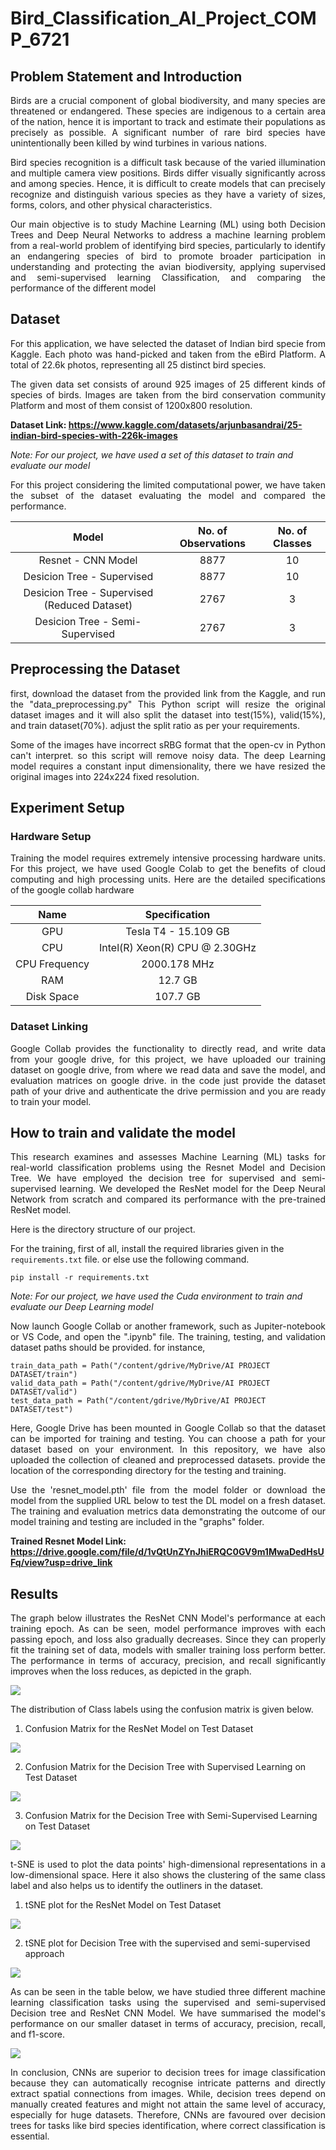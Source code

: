 # Bird_Classification_AI_Project_COMP_6721

## Problem Statement and Introduction
<p align="justify">
Birds are a crucial component of global biodiversity, and many species are threatened or endangered. These species
are indigenous to a certain area of the nation, hence it is important to track and estimate their populations as precisely
as possible. A significant number of rare bird species have unintentionally been killed by wind turbines in various nations.
</p>

<p align="justify">
Bird species recognition is a difficult task because of the varied illumination and multiple camera view
positions. Birds differ visually significantly across and among species. Hence, it is difficult to create models that
can precisely recognize and distinguish various species as they have a variety of sizes, forms, colors, and other physical characteristics.
</p>

<p align="justify">
Our main objective is to study Machine Learning (ML) using both Decision Trees and Deep Neural Networks to address a machine learning problem from a real-world problem of identifying bird species, particularly to identify an endangering species of bird to promote broader participation in understanding and protecting the avian biodiversity, applying supervised and semi-supervised learning Classification, and comparing the performance of the different model
</p>
  
## Dataset
<p align="justify">
For this application, we have selected the dataset of Indian bird specie from Kaggle. Each photo was hand-picked and taken from the eBird Platform. A total of 22.6k photos, representing all 25 distinct bird species.
</p>
  
<p align="justify">
The given data set consists of around 925 images of 25 different kinds of species of birds. Images are taken from the bird conservation community Platform and most of them consist of 1200x800 resolution.
</p>
  
**Dataset Link: https://www.kaggle.com/datasets/arjunbasandrai/25-indian-bird-species-with-226k-images**

*Note: For our project, we have used a set of this dataset to train and evaluate our model*

<p align="justify">
For this project considering the limited computational power, we have taken the subset of the dataset evaluating the model and compared the performance.
</p>

|Model | No. of Observations | No. of Classes |
|:---:|:-------------------:|:--------------:|
|Resnet - CNN Model | 8877 | 10 |
|Desicion Tree - Supervised | 8877 | 10 |  
|Desicion Tree - Supervised (Reduced Dataset) | 2767 | 3 |
|Desicion Tree - Semi-Supervised | 2767 | 3 |

## Preprocessing the Dataset
<p align="justify">
first, download the dataset from the provided link from the Kaggle, and run the "data_preprocessing.py"
This Python script will resize the original dataset images and it will also split the dataset into test(15%), valid(15%), and train dataset(70%). adjust the split ratio as per your requirements.
</p>
  
<p align="justify">
Some of the images have incorrect sRBG format that the open-cv in Python can't interpret. so this script will remove noisy data. The deep Learning model requires a constant input dimensionality, there we have resized the original images into 224x224 fixed resolution.
</p>
  
## Experiment Setup
### Hardware Setup
<p align="justify">
Training the model requires extremely intensive processing hardware units. For this project, we have used Google Colab to get the benefits of cloud computing and high processing units. Here are the detailed specifications of the google collab hardware
</p>
  
| Name | Specification |
|:----:|:-------------:|
| GPU | Tesla T4 - 15.109 GB |
| CPU | Intel(R) Xeon(R) CPU @ 2.30GHz |
| CPU Frequency | 2000.178 MHz |
| RAM | 12.7 GB |
| Disk Space | 107.7 GB |

### Dataset Linking
<p align="justify">
Google Collab provides the functionality to directly read, and write data from your google drive, for this project, we have uploaded our training dataset on google drive, from where we read data and save the model, and evaluation matrices on google drive. in the code just provide the dataset path of your drive and authenticate the drive permission and you are ready to train your model.
</p>

## How to train and validate the model
<p align="justify">
This research examines and assesses Machine Learning (ML) tasks for real-world classification problems using the Resnet Model and Decision Tree. We have employed the decision tree for supervised and semi-supervised learning. We developed the ResNet model for the Deep Neural Network from scratch and compared its performance with the pre-trained ResNet model.
</p>

Here is the directory structure of our project.

For the training, first of all, install the required libraries given in the `requirements.txt` file. or else use the following command.
```
pip install -r requirements.txt
```
*Note: For our project, we have used the Cuda environment to train and evaluate our Deep Learning model*

<p align="justify">
Now launch Google Collab or another framework, such as Jupiter-notebook or VS Code, and open the ".ipynb" file. The training, testing, and validation dataset paths should be provided. for instance,
</p>

```
train_data_path = Path("/content/gdrive/MyDrive/AI PROJECT DATASET/train")
valid_data_path = Path("/content/gdrive/MyDrive/AI PROJECT DATASET/valid")
test_data_path = Path("/content/gdrive/MyDrive/AI PROJECT DATASET/test")
```

<p align="justify">
Here, Google Drive has been mounted in Google Collab so that the dataset can be imported for training and testing. You can choose a path for your dataset based on your environment. In this repository, we have also uploaded the collection of cleaned and preprocessed datasets. provide the location of the corresponding directory for the testing and training.
</p>

<p align="justify">
Use the 'resnet_model.pth' file from the model folder or download the model from the supplied URL below to test the DL model on a fresh dataset. The training and evaluation metrics data demonstrating the outcome of our model training and testing are included in the "graphs" folder. 
</p>

**Trained Resnet Model Link: https://drive.google.com/file/d/1vQtUnZYnJhiERQC0GV9m1MwaDedHsUFq/view?usp=drive_link**

## Results
<p align="justify">
The graph below illustrates the ResNet CNN Model's performance at each training epoch. As can be seen, model performance improves with each passing epoch, and loss also gradually decreases. Since they can properly fit the training set of data, models with smaller training loss perform better. The performance in terms of accuracy, precision, and recall significantly improves when the loss reduces, as depicted in the graph.
</p>

![](graphs/Resnet_Model_Evaluation_Metrics_Loss_Accuracy_Score.png)

<P align="justify">
The distribution of Class labels using the confusion matrix is given below.
</P>

1. Confusion Matrix for the ResNet Model on Test Dataset

![](graphs/Resnet_Model_Confusion_Matrix_Test_dataset.png)

2. Confusion Matrix for the Decision Tree with Supervised Learning on Test Dataset

![](graphs/Supervised_Learning_Confusion_Matrix_Test_dataset.png)

3. Confusion Matrix for the Decision Tree with Semi-Supervised Learning on Test Dataset

![](graphs/Semi_Supervised_Learning_Confusion_Matrix_Test_dataset.png)

<p align="justify">
t-SNE is used to plot the data points' high-dimensional representations in a low-dimensional space. Here it also shows the clustering of the same class label and also helps us to identify the outliners in the dataset.  
</p>

1. tSNE plot for the ResNet Model on Test Dataset

![](graphs/Resnet_Model_Tsne_Plot_Test_Dataset.png)

2. tSNE plot for Decision Tree with the supervised and semi-supervised approach

![](graphs/Supervised_and_Semi_Supervised_learning_Tsne_Plot_Final_Test_dataset.png)

<p align="justify">
As can be seen in the table below, we have studied three different machine learning classification tasks using the supervised and semi-supervised Decision tree and ResNet CNN Model. We have summarised the model's performance on our smaller dataset in terms of accuracy, precision, recall, and f1-score.
</p>

![](graphs/Comparison_performance_matrix.png)

<p align="justify">
In conclusion, CNNs are superior to decision trees for image classification because they can automatically recognise intricate patterns and directly extract spatial connections from images. While, decision trees depend on manually created features and might not attain the same level of accuracy, especially for huge datasets. Therefore, CNNs are favoured over decision trees for tasks like bird species identification, where correct classification is essential.
</p>
